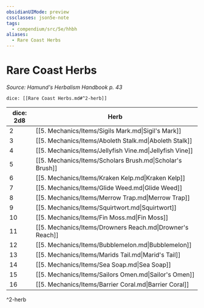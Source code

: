 ```yaml
---
obsidianUIMode: preview
cssclasses: json5e-note
tags:
  - compendium/src/5e/hhbh
aliases:
  - Rare Coast Herbs
---
```

# Rare Coast Herbs
*Source: Hamund's Herbalism Handbook p. 43* 

`dice: [[Rare Coast Herbs.md#^2-herb]]`

| dice: 2d8 | Herb |
|-----------|------|
| 2 | [[5. Mechanics/Items/Sigils Mark.md\|Sigil's Mark]] |
| 3 | [[5. Mechanics/Items/Aboleth Stalk.md\|Aboleth Stalk]] |
| 4 | [[5. Mechanics/Items/Jellyfish Vine.md\|Jellyfish Vine]] |
| 5 | [[5. Mechanics/Items/Scholars Brush.md\|Scholar's Brush]] |
| 6 | [[5. Mechanics/Items/Kraken Kelp.md\|Kraken Kelp]] |
| 7 | [[5. Mechanics/Items/Glide Weed.md\|Glide Weed]] |
| 8 | [[5. Mechanics/Items/Merrow Trap.md\|Merrow Trap]] |
| 9 | [[5. Mechanics/Items/Squirtwort.md\|Squirtwort]] |
| 10 | [[5. Mechanics/Items/Fin Moss.md\|Fin Moss]] |
| 11 | [[5. Mechanics/Items/Drowners Reach.md\|Drowner's Reach]] |
| 12 | [[5. Mechanics/Items/Bubblemelon.md\|Bubblemelon]] |
| 13 | [[5. Mechanics/Items/Marids Tail.md\|Marid's Tail]] |
| 14 | [[5. Mechanics/Items/Sea Soap.md\|Sea Soap]] |
| 15 | [[5. Mechanics/Items/Sailors Omen.md\|Sailor's Omen]] |
| 16 | [[5. Mechanics/Items/Barrier Coral.md\|Barrier Coral]] |
^2-herb
